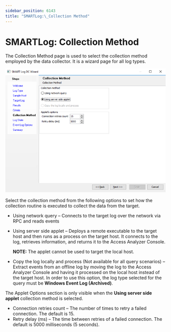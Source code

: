 ```yaml
---
sidebar_position: 6143
title: "SMARTLog:\_Collection Method"
---
```


# SMARTLog: Collection Method

The Collection Method page is used to select the collection method employed by the data collector. It is a wizard page for all log types.

![SMART Log DC Wizard Collection Method page](../../../../../../../static/images/AccessAnalyzer_12.0/Content/Resources/Images/EnterpriseAuditor/Admin/DataCollector/SMARTLog/CollectionMethod.png "SMART Log DC Wizard Collection Method page")

Select the collection method from the following options to set how the collection routine is executed to collect the data from the target.

* Using network query – Connects to the target log over the network via RPC and reads events
* Using server side applet – Deploys a remote executable to the target host and then runs as a process on the target host. It connects to the log, retrieves information, and returns it to the Access Analyzer Console.

  **NOTE:** The applet cannot be used to target the local host.
* Copy the log locally and process (Not available for all query scenarios) – Extract events from an offline log by moving the log to the Access Analyzer Console and having it processed on the local host instead of the target host. In order to use this option, the log type selected for the query must be **Windows Event Log (Archived)**.

The Applet Options section is only visible when the **Using server side applet** collection method is selected.

* Connection retries count – The number of times to retry a failed connection. The default is 15.
* Retry delay (ms) – The time between retries of a failed connection. The default is 5000 milliseconds (5 seconds).